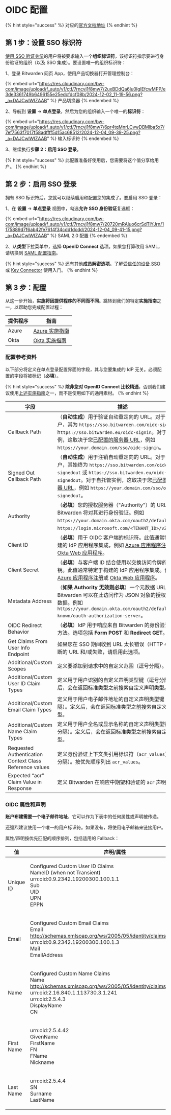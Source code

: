 # OIDC 配置

{% hint style="success" %}
对应的[官方文档地址](https://bitwarden.com/help/article/configure-sso-oidc/)
{% endhint %}

## 第 1 步：设置 SSO 标识符 <a href="#step-1-set-an-sso-identifier" id="step-1-set-an-sso-identifier"></a>

[使用 SSO 验证身份](using-login-with-sso.md#login-using-sso)的用户将被要求输入一个**组织标识符**，该标识符指示要进行身份验证的组织（以及 SSO 集成）。要设置唯一的组织标识符：

1、登录 Bitwarden 网页 App，使用产品切换器打开管理控制台：

{% embed url="https://res.cloudinary.com/bw-com/image/upload/f_auto/v1/ctf/7rncvj1f8mw7/2uxBDdQa6lu0IgIEfcwMPP/e3de3361749b6496155e25edcfdcf08b/2024-12-02_11-19-56.png?_a=DAJCwlWIZAAB" %}
产品切换器
{% endembed %}

2、导航到 **设置** → **单点登录**，然后为您的组织输入一个唯一的**标识符**：

{% embed url="https://res.cloudinary.com/bw-com/image/upload/f_auto/v1/ctf/7rncvj1f8mw7/6pr4tqMnrLCvwDBMlba5x7/7ef7563f7017f58adffff5d15ac68512/2024-12-04_09-39-25.png?_a=DAJCwlWIZAAB" %}
输入标识符
{% endembed %}

3、继续执行**步骤 2：启用 SSO 登录**。

{% hint style="success" %}
此配置准备好使用后，您需要将这个值分享给用户。
{% endhint %}

## 第 2 步：启用 SSO 登录 <a href="#step-2-enable-login-with-sso" id="step-2-enable-login-with-sso"></a>

拥有 SSO 标识符后，您就可以继续启用和配置您的集成了。要启用 SSO 登录：

1、在 **设置** → **单点登录** 视图中，勾选**允许 SSO 身份验证**复选框：

{% embed url="https://res.cloudinary.com/bw-com/image/upload/f_auto/v1/ctf/7rncvj1f8mw7/20720mRAluo6crSdTiYJrn/1175889d7f6ab42fe7614f34cdd1dcdd/2024-12-04_09-41-15.png?_a=DAJCwlWIZAAB" %}
SAML 2.0 配置
{% endembed %}

2、从**类型**下拉菜单中，选择 **OpenID Connect** 选项。如果您打算改用 SAML，请切换到 [SAML 配置指南](saml-2.0-configuration.md)。

{% hint style="success" %}
还有其他**成员解密选项**。了解[受信任的设备 SSO](../admin-console/login-with-sso/trusted-devices/about-trusted-devices.md) 或 [Key Connector](about-key-connector.md) 使用入门。
{% endhint %}

## 第 3 步：配置 <a href="#step-3-configuration" id="step-3-configuration"></a>

从这一步开始，**实施将因提供程序的不同而不同**。跳转到我们的特定**实施指南**之一，以帮助您完成配置过程：

| 提供程序  | 指南                                                                                                            |
| ----- | ------------------------------------------------------------------------------------------------------------- |
| Azure | [Azure 实施指南](../admin-console/login-with-sso/implementation-guides/microsoft-entra-id-oidc-implementation.md) |
| Okta  | [Okta 实施指南](implementation-guides/okta-oidc-implementation.md)                                                |

### 配置参考资料 <a href="#configuration-reference-materials" id="configuration-reference-materials"></a>

以下部分将定义在单点登录配置界面的字段，其与您要集成的 IdP 无关。必须配置的字段将被标记（**必填**）。

{% hint style="success" %}
**除非您对 OpenID Connect 比较精通**，否则我们建议使用[上述实施指南](oidc-configuration.md#step-3-configuration)之一，而不是使用如下的通用素材。
{% endhint %}

| 字段                                                      | 描述                                                                                                                                                                                                                                                                                                            |
| ------------------------------------------------------- | ------------------------------------------------------------------------------------------------------------------------------------------------------------------------------------------------------------------------------------------------------------------------------------------------------------- |
| Callback Path                                           | （**自动生成**）用于验证自动重定向的 URL。对于云托管客户，其为 `https://sso.bitwarden.com/oidc-signin` 或 h`ttps://sso.bitwarden.eu/oidc-signin`。对于自托管实例，这取决于您[已配置的服务器 URL](../self-hosting/install-and-deploy-guides/docker/linux-standard-deployment.md#configure-your-domain)，例如 `https://your.domain.com/sso/oidc-signin`。            |
| Signed Out Callback Path                                | （**自动生成**）用于注销自动重定向的 URL。对于云托管客户，其始终为 `https://sso.bitwarden.com/oidc-signedout` 或 `https://sso.bitwarden.eu/oidc-signedout`。对于自托管实例，这取决于您[已配置的服务器 URL](../self-hosting/install-and-deploy-guides/docker/linux-standard-deployment.md#configure-your-domain)，例如 `https://your.domain.com/sso/oidc-signedout`。 |
| Authority                                               | （**必填**）您的授权服务器（"Authority"）的 URL，Bitwarden 将对其进行身份验证。例如 `https://your.domain.okta.com/oauth2/default` 或 `https://login.microsoft.com/<TENANT_ID>/v2.0`。                                                                                                                                                      |
| Client ID                                               | （**必填**）用于 OIDC 客户端的标识符。此值通常特定于构建的 IdP 应用程序集成，例如 [Azure 应用程序注册](../admin-console/login-with-sso/implementation-guides/microsoft-entra-id-oidc-implementation.md)或 [Okta Web 应用程序](implementation-guides/okta-oidc-implementation.md)。                                                                         |
| Client Secret                                           | （**必填**）与客户端 ID 结合使用以交换访问令牌的客户端密钥。此值通常特定于构建的 IdP 应用程序集成。例如 [Azure 应用程序注册](../admin-console/login-with-sso/implementation-guides/microsoft-entra-id-oidc-implementation.md)或 [Okta Web 应用程序](implementation-guides/okta-oidc-implementation.md)。                                                               |
| Metadata Address                                        | （**如果 Authority 无效则必填**）一个元数据 URL，Bitwarden 可以在此访问作为 JSON 对象的授权服务器元数据。例如 `https://your.domain.okta.com/oauth2/default/.well-known/oauth-authorization-server`。                                                                                                                                                |
| OIDC Redirect Behavior                                  | （**必填**）IdP 用于响应来自 Bitwarden 的身份验证请求的方法。选项包括 **Form POST** 和 **Redirect GET**。                                                                                                                                                                                                                                |
| Get Claims From User Info Endpoint                      | 如果您在 SSO 期间收到 URL 太长错误（HTTP 414）、截断的 URL 和/或失败，请启用此选项。                                                                                                                                                                                                                                                        |
| Additional/Custom Scopes                                | 定义要添加到请求中的自定义范围（逗号分隔）。                                                                                                                                                                                                                                                                                        |
| Additional/Custom User ID Claim Types                   | 定义用于用户识别的自定义声明类型键（逗号分隔）。定义后，会在返回标准类型之前搜索自定义声明类型。                                                                                                                                                                                                                                                              |
| Additional/Custom Email Claim Types                     | 定义用于用户电子邮件地址的自定义声明类型键（逗号分隔）。定义后，会在返回标准类型之前搜索自定义声明类型。                                                                                                                                                                                                                                                          |
| Additional/Custom Name Claim Types                      | 定义用于用户全名或显示名称的自定义声明类型键（逗号分隔）。定义后，会在返回标准类型之前搜索自定义声明类型。                                                                                                                                                                                                                                                         |
| Requested Authentication Context Class Reference values | 定义身份验证上下文类引用标识符（`acr_values`）（空格分隔）。按优先顺序列出 `acr_values`。                                                                                                                                                                                                                                                     |
| Expected “acr” Claim Value in Response                  | 定义 Bitwarden 在响应中期望和验证的 `acr` 声明值。                                                                                                                                                                                                                                                                            |

### OIDC 属性和声明 <a href="#oidc-attributes-and-claims" id="oidc-attributes-and-claims"></a>

**账户布建需要一个电子邮件地址**，它可以作为下表中的任何属性或声明被传递。

还强烈建议使用一个唯一的用户标识符。如果没有，将使用电子邮箱来链接用户。

属性/声明按优先匹配的顺序排列，包括适用的 Fallback：

| 值          | 声明/属性                                                                                                                                                                                   | Fallback 声明/属性                                                        |
| ---------- | --------------------------------------------------------------------------------------------------------------------------------------------------------------------------------------- | --------------------------------------------------------------------- |
| Unique ID  | <p>Configured Custom User ID Claims<br>NameID (when not Transient)<br>urn:oid:0.9.2342.19200300.100.1.1<br>Sub<br>UID<br>UPN<br>EPPN</p>                                                |                                                                       |
| Email      | <p>Configured Custom Email Claims<br>Email<br>http://schemas.xmlsoap.org/ws/2005/05/identity/claims/emailaddress<br>urn:oid:0.9.2342.19200300.100.1.3<br>Mail<br>EmailAddress</p>       | <p>Preferred_Username<br>Urn:oid:0.9.2342.19200300.100.1.1<br>UID</p> |
| Name       | <p>Configured Custom Name Claims<br>Name<br>http://schemas.xmlsoap.org/ws/2005/05/identity/claims/name<br>urn:oid:2.16.840.1.113730.3.1.241<br>urn:oid:2.5.4.3<br>DisplayName<br>CN</p> | First Name + “ “ + Last Name (see below)                              |
| First Name | <p>urn:oid:2.5.4.42<br>GivenName<br>FirstName<br>FN<br>FName<br>Nickname</p>                                                                                                            |                                                                       |
| Last Name  | <p>urn:oid:2.5.4.4<br>SN<br>Surname<br>LastName</p>                                                                                                                                     |                                                                       |
